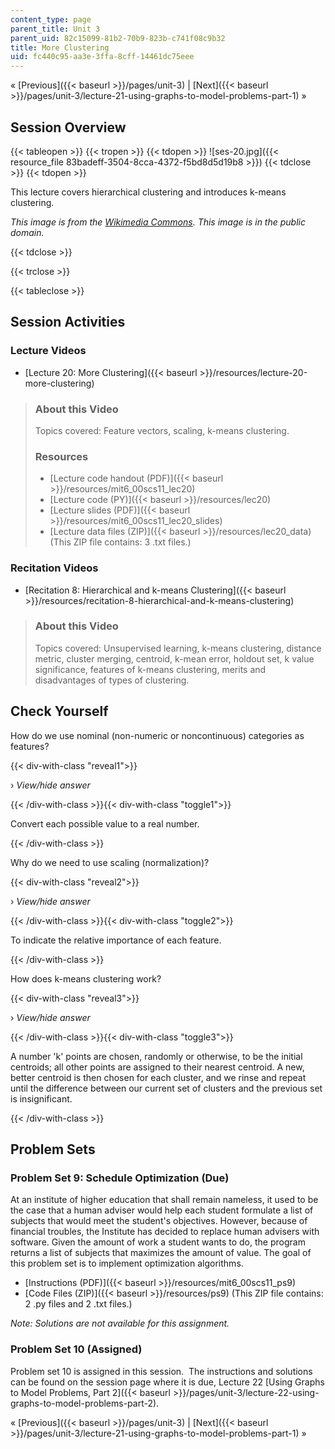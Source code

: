 ```yaml
---
content_type: page
parent_title: Unit 3
parent_uid: 82c15099-81b2-70b9-823b-c741f08c9b32
title: More Clustering
uid: fc440c95-aa3e-3ffa-8cff-14461dc75eee
---
```


« [Previous]({{< baseurl >}}/pages/unit-3) | [Next]({{< baseurl >}}/pages/unit-3/lecture-21-using-graphs-to-model-problems-part-1) »

Session Overview
----------------

{{< tableopen >}}
{{< tropen >}}
{{< tdopen >}}
![ses-20.jpg]({{< resource_file 83badeff-3504-8cca-4372-f5bd8d5d19b8 >}})
{{< tdclose >}}
{{< tdopen >}}


This lecture covers hierarchical clustering and introduces k-means clustering.

_This image is from the [Wikimedia Commons](http://en.wikipedia.org/wiki/File:Manhattan_distance.svg). This image is in the public domain._


{{< tdclose >}}

{{< trclose >}}

{{< tableclose >}}

Session Activities
------------------

### Lecture Videos

*   [Lecture 20: More Clustering]({{< baseurl >}}/resources/lecture-20-more-clustering)

> ### About this Video
> 
> Topics covered: Feature vectors, scaling, k-means clustering.
> 
> ### Resources
> 
> *   [Lecture code handout (PDF)]({{< baseurl >}}/resources/mit6_00scs11_lec20)
> *   [Lecture code (PY)]({{< baseurl >}}/resources/lec20)
> *   [Lecture slides (PDF)]({{< baseurl >}}/resources/mit6_00scs11_lec20_slides)
> *   [Lecture data files (ZIP)]({{< baseurl >}}/resources/lec20_data) (This ZIP file contains: 3 .txt files.)

### Recitation Videos

*   [Recitation 8: Hierarchical and k-means Clustering]({{< baseurl >}}/resources/recitation-8-hierarchical-and-k-means-clustering)

> ### About this Video
> 
> Topics covered: Unsupervised learning, k-means clustering, distance metric, cluster merging, centroid, k-mean error, holdout set, k value significance, features of k-means clustering, merits and disadvantages of types of clustering.

Check Yourself
--------------

How do we use nominal (non-numeric or noncontinuous) categories as features?

{{< div-with-class "reveal1">}}

› _View/hide answer_

{{< /div-with-class >}}{{< div-with-class "toggle1">}}

Convert each possible value to a real number.

{{< /div-with-class >}}

Why do we need to use scaling (normalization)?

{{< div-with-class "reveal2">}}

› _View/hide answer_

{{< /div-with-class >}}{{< div-with-class "toggle2">}}

To indicate the relative importance of each feature.

{{< /div-with-class >}}

How does k-means clustering work?

{{< div-with-class "reveal3">}}

› _View/hide answer_

{{< /div-with-class >}}{{< div-with-class "toggle3">}}

A number 'k' points are chosen, randomly or otherwise, to be the initial centroids; all other points are assigned to their nearest centroid. A new, better centroid is then chosen for each cluster, and we rinse and repeat until the difference between our current set of clusters and the previous set is insignificant.

{{< /div-with-class >}}

Problem Sets
------------

### Problem Set 9: Schedule Optimization (Due)

At an institute of higher education that shall remain nameless, it used to be the case that a human adviser would help each student formulate a list of subjects that would meet the student's objectives. However, because of financial troubles, the Institute has decided to replace human advisers with software. Given the amount of work a student wants to do, the program returns a list of subjects that maximizes the amount of value. The goal of this problem set is to implement optimization algorithms.

*   [Instructions (PDF)]({{< baseurl >}}/resources/mit6_00scs11_ps9)
*   [Code Files (ZIP)]({{< baseurl >}}/resources/ps9) (This ZIP file contains: 2 .py files and 2 .txt files.)

_Note: Solutions are not available for this assignment._

### Problem Set 10 (Assigned)

Problem set 10 is assigned in this session.  The instructions and solutions can be found on the session page where it is due, Lecture 22 [Using Graphs to Model Problems, Part 2]({{< baseurl >}}/pages/unit-3/lecture-22-using-graphs-to-model-problems-part-2).

« [Previous]({{< baseurl >}}/pages/unit-3) | [Next]({{< baseurl >}}/pages/unit-3/lecture-21-using-graphs-to-model-problems-part-1) »